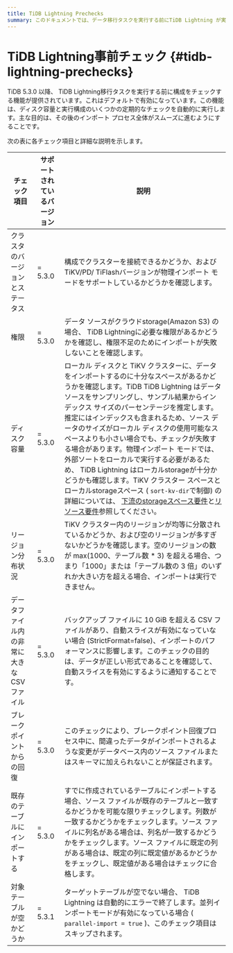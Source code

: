 ```yaml
---
title: TiDB Lightning Prechecks
summary: このドキュメントでは、データ移行タスクを実行する前にTiDB Lightning が実行するチェックについて説明します。これらの事前チェックにより、 TiDB Lightning がタスクをスムーズに実行できるようになります。
---
```


# TiDB Lightning事前チェック {#tidb-lightning-prechecks}

TiDB 5.3.0 以降、 TiDB Lightning移行タスクを実行する前に構成をチェックする機能が提供されています。これはデフォルトで有効になっています。この機能は、ディスク容量と実行構成のいくつかの定期的なチェックを自動的に実行します。主な目的は、その後のインポート プロセス全体がスムーズに進むようにすることです。

次の表に各チェック項目と詳細な説明を示します。

| チェック項目                 | サポートされているバージョン | 説明                                                                                                                                                                                                                                                                                                                                                                                                                                                                                                                                                                  |
| ---------------------- | -------------- | ------------------------------------------------------------------------------------------------------------------------------------------------------------------------------------------------------------------------------------------------------------------------------------------------------------------------------------------------------------------------------------------------------------------------------------------------------------------------------------------------------------------------------------------------------------------- |
| クラスタのバージョンとステータス       | = 5.3.0        | 構成でクラスターを接続できるかどうか、および TiKV/PD/ TiFlashバージョンが物理インポート モードをサポートしているかどうかを確認します。                                                                                                                                                                                                                                                                                                                                                                                                                                                                                        |
| 権限                     | = 5.3.0        | データ ソースがクラウドstorage(Amazon S3) の場合、 TiDB Lightningに必要な権限があるかどうかを確認し、権限不足のためにインポートが失敗しないことを確認します。                                                                                                                                                                                                                                                                                                                                                                                                                                                                    |
| ディスク容量                 | = 5.3.0        | ローカル ディスクと TiKV クラスターに、データをインポートするのに十分なスペースがあるかどうかを確認します。TiDB TiDB Lightning はデータ ソースをサンプリングし、サンプル結果からインデックス サイズのパーセンテージを推定します。推定にはインデックスも含まれるため、ソース データのサイズがローカル ディスクの使用可能なスペースよりも小さい場合でも、チェックが失敗する場合があります。物理インポート モードでは、外部ソートをローカルで実行する必要があるため、 TiDB Lightning はローカルstorageが十分かどうかも確認します。TiKV クラスター スペースとローカルstorageスペース ( `sort-kv-dir`で制御) の詳細については、 [下流のstorageスペース要件](/tidb-lightning/tidb-lightning-requirements.md#storage-space-of-the-target-database)と[リソース要件](/tidb-lightning/tidb-lightning-physical-import-mode.md#environment-requirements)参照してください。 |
| リージョン分布状況              | = 5.3.0        | TiKV クラスター内のリージョンが均等に分散されているかどうか、および空のリージョンが多すぎないかどうかを確認します。空のリージョンの数が max(1000、テーブル数 * 3) を超える場合、つまり「1000」または「テーブル数の 3 倍」のいずれか大きい方を超える場合、インポートは実行できません。                                                                                                                                                                                                                                                                                                                                                                                                            |
| データファイル内の非常に大きなCSVファイル | = 5.3.0        | バックアップ ファイルに 10 GiB を超える CSV ファイルがあり、自動スライスが有効になっていない場合 (StrictFormat=false)、インポートのパフォーマンスに影響します。このチェックの目的は、データが正しい形式であることを確認して、自動スライスを有効にするように通知することです。                                                                                                                                                                                                                                                                                                                                                                                                            |
| ブレークポイントからの回復          | = 5.3.0        | このチェックにより、ブレークポイント回復プロセス中に、間違ったデータがインポートされるような変更がデータベース内のソース ファイルまたはスキーマに加えられないことが保証されます。                                                                                                                                                                                                                                                                                                                                                                                                                                                                           |
| 既存のテーブルにインポートする        | = 5.3.0        | すでに作成されているテーブルにインポートする場合、ソース ファイルが既存のテーブルと一致するかどうかを可能な限りチェックします。列数が一致するかどうかをチェックします。ソース ファイルに列名がある場合は、列名が一致するかどうかをチェックします。ソース ファイルに既定の列がある場合は、既定の列に既定値があるかどうかをチェックし、既定値がある場合はチェックに合格します。                                                                                                                                                                                                                                                                                                                                                                            |
| 対象テーブルが空かどうか           | = 5.3.1        | ターゲットテーブルが空でない場合、 TiDB Lightning は自動的にエラーで終了します。並列インポートモードが有効になっている場合 ( `parallel-import = true` )、このチェック項目はスキップされます。                                                                                                                                                                                                                                                                                                                                                                                                                                               |
